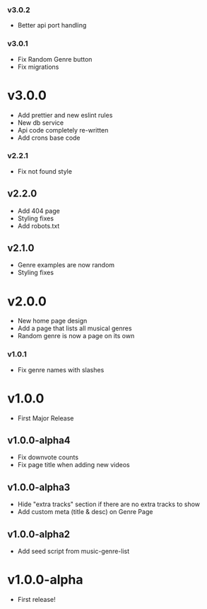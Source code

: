### v3.0.2

- Better api port handling

### v3.0.1

- Fix Random Genre button
- Fix migrations

# v3.0.0

- Add prettier and new eslint rules
- New db service
- Api code completely re-written
- Add crons base code

### v2.2.1

- Fix not found style

## v2.2.0

- Add 404 page
- Styling fixes
- Add robots.txt

## v2.1.0

- Genre examples are now random
- Styling fixes

# v2.0.0

- New home page design
- Add a page that lists all musical genres
- Random genre is now a page on its own

### v1.0.1

- Fix genre names with slashes

# v1.0.0

- First Major Release

## v1.0.0-alpha4

- Fix downvote counts
- Fix page title when adding new videos

## v1.0.0-alpha3

- Hide "extra tracks" section if there are no extra tracks to show
- Add custom meta (title & desc) on Genre Page

## v1.0.0-alpha2

- Add seed script from music-genre-list

# v1.0.0-alpha

- First release!
